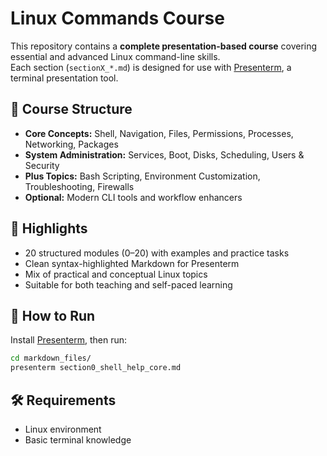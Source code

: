 # Linux Commands Course

This repository contains a **complete presentation-based course** covering essential and advanced Linux command-line skills.  
Each section (`sectionX_*.md`) is designed for use with [Presenterm](https://github.com/mfontanini/presenterm), a terminal presentation tool.

## 📘 Course Structure

- **Core Concepts:** Shell, Navigation, Files, Permissions, Processes, Networking, Packages  
- **System Administration:** Services, Boot, Disks, Scheduling, Users & Security  
- **Plus Topics:** Bash Scripting, Environment Customization, Troubleshooting, Firewalls  
- **Optional:** Modern CLI tools and workflow enhancers

## 🧩 Highlights

- 20 structured modules (0–20) with examples and practice tasks  
- Clean syntax-highlighted Markdown for Presenterm  
- Mix of practical and conceptual Linux topics  
- Suitable for both teaching and self-paced learning

## 🚀 How to Run

Install [Presenterm](https://github.com/mfontanini/presenterm), then run:

```bash
cd markdown_files/
presenterm section0_shell_help_core.md
```

## 🛠 Requirements
- Linux environment
- Basic terminal knowledge
